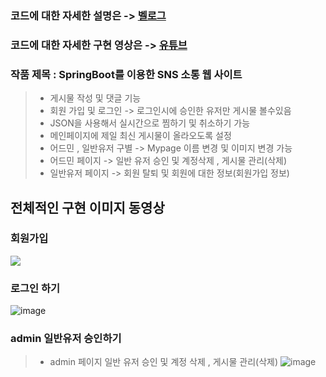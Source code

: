 ### 코드에 대한 자세한 설명은 ->  [벨로그](https://velog.io/@dhdhfkk1119/%EC%8A%A4%ED%94%84%EB%A7%81%EB%B6%80%ED%8A%B8-%EC%86%8C%EA%B0%9C%ED%8C%85-%EB%B0%8F-SNS-%EC%82%AC%EC%9D%B4%ED%8A%B8)
### 코드에 대한 자세한 구현 영상은 -> [유튜브](https://studio.youtube.com/video/tpzLvj5iiyQ/edit)
### 작품 제목 : SpringBoot를 이용한 SNS 소통 웹 사이트 

> - 게시물 작성 및 댓글 기능 <br>
> - 회원 가입 및 로그인 -> 로그인시에 승인한 유저만 게시물 볼수있음<br>
> - JSON을 사용해서 실시간으로 찜하기 및 취소하기 가능 <br>
> - 메인페이지에 제일 최신 게시물이 올라오도록 설정 <br>
> - 어드민 , 일반유저 구별 -> Mypage 이름 변경 및 이미지 변경 가능 <br>
> - 어드민 페이지 -> 일반 유저 승인 및 계정삭제 , 게시물 관리(삭제)
> - 일반유저 페이지 -> 회원 탈퇴 및 회원에 대한 정보(회원가입 정보)

## 전체적인 구현 이미지 동영상 
### 회원가입
<img src="https://velog.velcdn.com/images/dhdhfkk1119/post/dc575c69-cfd5-4497-91b3-53e0c6a31e79/image.gif">

### 로그인 하기
![image](https://github.com/user-attachments/assets/3bd4720a-007f-4aba-8803-44c7e6e3c391)

### admin 일반유저 승인하기
> - admin 페이지 일반 유저 승인 및 계정 삭제 , 게시물 관리(삭제)
![image](https://github.com/user-attachments/assets/fb274933-d32a-45b6-8aaa-dfc2fb6ced5c)

###
